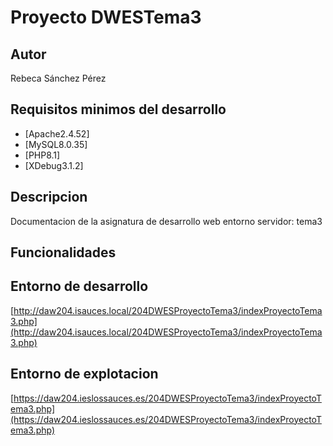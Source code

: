 # Proyecto DWESTema3
## Autor
Rebeca Sánchez Pérez
## Requisitos minimos del desarrollo
- [Apache2.4.52]
- [MySQL8.0.35]
- [PHP8.1]
- [XDebug3.1.2]
## Descripcion
Documentacion de la asignatura de desarrollo web entorno servidor: tema3
## Funcionalidades
## Entorno de desarrollo
[http://daw204.isauces.local/204DWESProyectoTema3/indexProyectoTema3.php](http://daw204.isauces.local/204DWESProyectoTema3/indexProyectoTema3.php)
## Entorno de explotacion
[https://daw204.ieslossauces.es/204DWESProyectoTema3/indexProyectoTema3.php](https://daw204.ieslossauces.es/204DWESProyectoTema3/indexProyectoTema3.php)